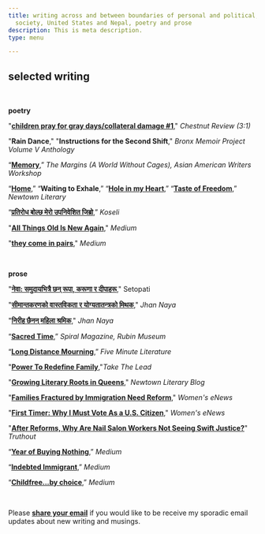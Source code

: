 ```yaml
---
title: writing across and between boundaries of personal and political, state and
  society, United States and Nepal, poetry and prose
description: This is meta description.
type: menu

---
```

## selected writing

<br>

**poetry**

"[**children pray for gray days/collateral damage #1**](https://chestnutreview.com/wp-content/uploads/CR3-1.pdf)," _Chestnut Review (3:1)_

"**Rain Dance**," "**Instructions for the Second Shift**," _Bronx Memoir Project Volume V Anthology_

“[**Memory**](https://aaww.org/memory/),” _The Margins (A World Without Cages), Asian American Writers Workshop_

“[**Home**](https://lunaranjit.medium.com/home-a3b07c72dfe5),” “**Waiting to Exhale**,” “[**Hole in my Heart**](https://lunaranjit.medium.com/hole-in-my-heart-583814afc8da),” “[**Taste of Freedom**](https://lunaranjit.medium.com/taste-of-freedom-22a4356c074b),” _Newtown Literary_

“[**प्रतिरोध बोल्छ मेरो उपनिवेशित जिब्रो**](https://ekantipur.com/koseli/2020/11/28/160653241034546305.html),” _Koseli_

"[**All Things Old Is New Again**]( "https://lunaranjit.medium.com/all-things-old-is-new-again-4aa2e8539961")," _Medium_

"[**they come in pairs**](https://lunaranjit.medium.com/they-come-in-pairs-d04896a7d7f6)," _Medium_

<br>

**prose**

"[**नेवा: समुदायभित्रै छन् रूपा, करूणा र दीपाहरू**](https://www.setopati.com/opinion/243673)," Setopati

"[**सीमान्तकरणको वास्तविकता र योग्यतातन्त्रको मिथक**](https://jhannaya.nayapatrikadaily.com/news-details/1406/2021-06-26)," _Jhan Naya_

"[**निरीह छैनन् महिला श्रमिक**](https://jhannaya.nayapatrikadaily.com/news-details/1350/2021-05-01)," _Jhan Naya_

“[**Sacred Time**](https://rubinmuseum.org/spiral/morning-rituals-from-near-and-far),” _Spiral Magazine, Rubin Museum_

“[**Long Distance Mourning**](https://www.fiveminutelit.com/five-minutes/long-distance-mourning),” _Five Minute Literature_

"[**Power To Redefine Family**](https://www.taketheleadwomen.com/stories/redefine-family-w9ndf),"_Take The Lead_

"[**Growing Literary Roots in Queens**](https://www.newtownliterary.org/single-post/from-a-newtown-literary-contributor-luna-ranjit)," _Newtown Literary Blog_

"[**Families Fractured by Immigration Need Reform**](https://womensenews.org/2016/06/families-fractured-by-immigration-need-reform-regrouping-more-than-ever/)," _Women's eNews_

"[**First Timer: Why I Must Vote As a U.S. Citizen**](https://womensenews.org/2016/08/first-timer-why-i-must-vote-as-a-u-s-citizen/)," _Women's eNews_

"[**After Reforms, Why Are Nail Salon Workers Not Seeing Swift Justice?**](https://truthout.org/articles/after-reforms-why-are-nail-salon-workers-not-seeing-swift-justice/)" _Truthout_

“[**Year of Buying Nothing**](https://lunaranjit.medium.com/year-of-buying-nothing-except-the-essentials-c6548ea0122e),” _Medium_

“[**Indebted Immigrant**](https://lunaranjit.medium.com/indebted-immigrant-6356265ed5aa),” _Medium_

“[**Childfree...by choice**](https://lunaranjit.medium.com/childfree-by-choice-3b8cac3f6e4b),” _Medium_

<br>

Please [**share your email**](http://tinyletter.com/LunaRanjit) if you would like to be receive my sporadic email updates about new writing and musings. 